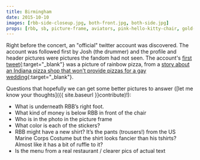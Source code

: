 ```yaml
---
title: Birmingham
date: 2015-10-10
images: [rbb-side-closeup.jpg, both-front.jpg, both-side.jpg]
props: [rbb, sb, picture-frame, aviators, pink-hello-kitty-chair, gold-crown, pink-sneakers, studded-black-choker, lunch-menu, money, picture-frame, us-marine-corps-costume]
---
```

Right before the concert, an "official" twitter account was discovered. The account was followed first by Josh (the drummer) and the profile and header pictures were pictures the fandom had not seen. The account's [first tweet](https://twitter.com/Rbbsbbofficial/status/652891111455870976){:target="_blank"} was a picture of rainbow pizza, from a [story about an Indiana pizza shop that won't provide pizzas for a gay wedding](http://www.thegatewaypundit.com/2015/04/indiana-pizza-joint-says-they-wont-cater-to-gay-weddings-internet-explodes/){:target="_blank"}.

Questions that hopefully we can get some better pictures to answer ([let me know your thoughts]({{ site.baseurl }}contribute)!):

- What is underneath RBB’s right foot.
- What kind of money is below RBB in front of the chair
- Who is in the photo in the picture frame
- What color is each of the stickers?
- RBB might have a new shirt? It’s the pants (trousers!) from the US Marine Corps Costume but the shirt looks fancier than his tshirts? Almost like it has a bit of ruffle to it?
- Is the menu from a real restaurant / clearer pics of actual text
